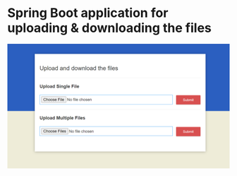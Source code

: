 # Spring Boot application for uploading &amp; downloading the files
![projectx](https://github.com/apoorvagni/upload-download-files/blob/main/website_pic.png)

